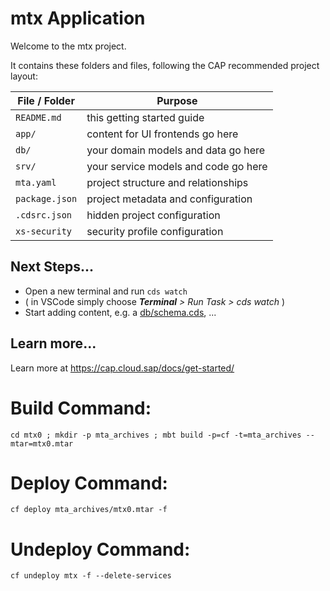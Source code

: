 # mtx Application

Welcome to the mtx project.

It contains these folders and files, following the CAP recommended project layout:

File / Folder | Purpose
---------|----------
`README.md` | this getting started guide
`app/` | content for UI frontends go here
`db/` | your domain models and data go here
`srv/` | your service models and code go here
`mta.yaml` | project structure and relationships
`package.json` | project metadata and configuration
`.cdsrc.json` | hidden project configuration
`xs-security` | security profile configuration


## Next Steps...

- Open a new terminal and run  `cds watch`
- ( in VSCode simply choose _**Terminal** > Run Task > cds watch_ )
- Start adding content, e.g. a [db/schema.cds](db/schema.cds), ...


## Learn more...

Learn more at https://cap.cloud.sap/docs/get-started/

# Build Command:
```
cd mtx0 ; mkdir -p mta_archives ; mbt build -p=cf -t=mta_archives --mtar=mtx0.mtar
```

# Deploy Command:
```
cf deploy mta_archives/mtx0.mtar -f
```

# Undeploy Command:
```
cf undeploy mtx -f --delete-services
```
